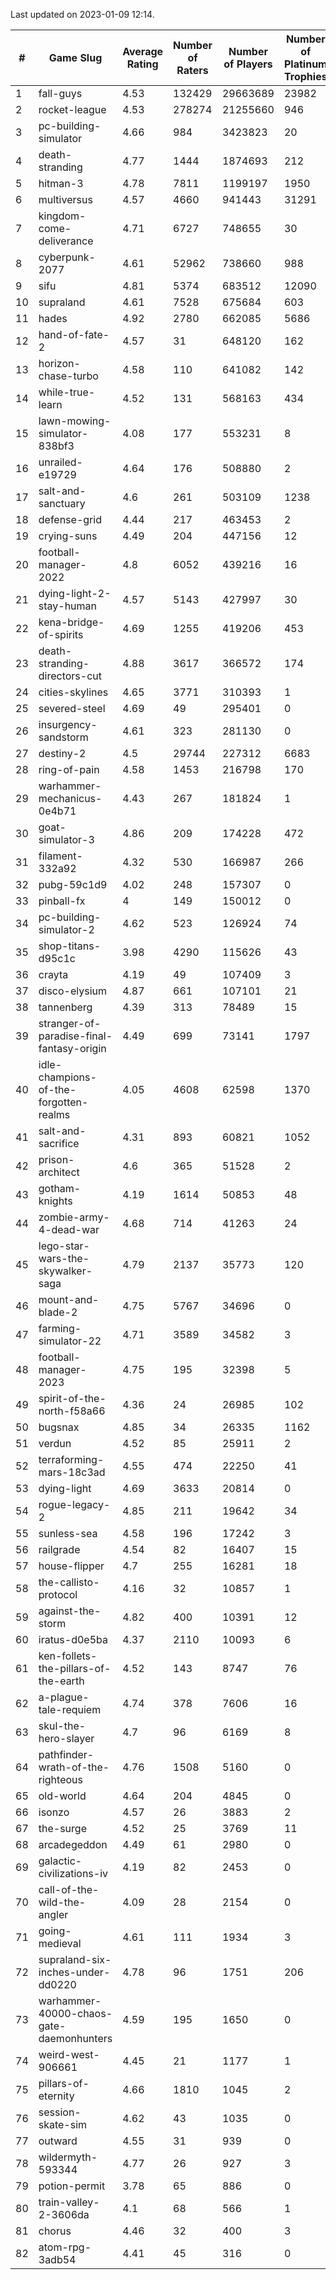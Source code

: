 Last updated on 2023-01-09 12:14.


|#|Game Slug|Average Rating|Number of Raters|Number of Players|Number of Platinum Trophies|Max Rarity (%)|
|---|---|---|---|---|---|---|
|1|fall-guys|4.53|132429|29663689|23982|9|
|2|rocket-league|4.53|278274|21255660|946|77|
|3|pc-building-simulator|4.66|984|3423823|20|48|
|4|death-stranding|4.77|1444|1874693|212|91|
|5|hitman-3|4.78|7811|1199197|1950|47|
|6|multiversus|4.57|4660|941443|31291|76|
|7|kingdom-come-deliverance|4.71|6727|748655|30|30|
|8|cyberpunk-2077|4.61|52962|738660|988|65|
|9|sifu|4.81|5374|683512|12090|96|
|10|supraland|4.61|7528|675684|603|99|
|11|hades|4.92|2780|662085|5686|89|
|12|hand-of-fate-2|4.57|31|648120|162|72|
|13|horizon-chase-turbo|4.58|110|641082|142|88|
|14|while-true-learn|4.52|131|568163|434|93|
|15|lawn-mowing-simulator-838bf3|4.08|177|553231|8|85|
|16|unrailed-e19729|4.64|176|508880|2|8|
|17|salt-and-sanctuary|4.6|261|503109|1238|83|
|18|defense-grid|4.44|217|463453|2|80|
|19|crying-suns|4.49|204|447156|12|66|
|20|football-manager-2022|4.8|6052|439216|16|49|
|21|dying-light-2-stay-human|4.57|5143|427997|30|6|
|22|kena-bridge-of-spirits|4.69|1255|419206|453|94|
|23|death-stranding-directors-cut|4.88|3617|366572|174|90|
|24|cities-skylines|4.65|3771|310393|1|72|
|25|severed-steel|4.69|49|295401|0|7|
|26|insurgency-sandstorm|4.61|323|281130|0|6|
|27|destiny-2|4.5|29744|227312|6683|94|
|28|ring-of-pain|4.58|1453|216798|170|96|
|29|warhammer-mechanicus-0e4b71|4.43|267|181824|1|25|
|30|goat-simulator-3|4.86|209|174228|472|91|
|31|filament-332a92|4.32|530|166987|266|93|
|32|pubg-59c1d9|4.02|248|157307|0|73|
|33|pinball-fx|4|149|150012|0|85|
|34|pc-building-simulator-2|4.62|523|126924|74|74|
|35|shop-titans-d95c1c|3.98|4290|115626|43|97|
|36|crayta|4.19|49|107409|3|23|
|37|disco-elysium|4.87|661|107101|21|28|
|38|tannenberg|4.39|313|78489|15|88|
|39|stranger-of-paradise-final-fantasy-origin|4.49|699|73141|1797|98|
|40|idle-champions-of-the-forgotten-realms|4.05|4608|62598|1370|2|
|41|salt-and-sacrifice|4.31|893|60821|1052|91|
|42|prison-architect|4.6|365|51528|2|30|
|43|gotham-knights|4.19|1614|50853|48|25|
|44|zombie-army-4-dead-war|4.68|714|41263|24|67|
|45|lego-star-wars-the-skywalker-saga|4.79|2137|35773|120|97|
|46|mount-and-blade-2|4.75|5767|34696|0|24|
|47|farming-simulator-22|4.71|3589|34582|3|77|
|48|football-manager-2023|4.75|195|32398|5|80|
|49|spirit-of-the-north-f58a66|4.36|24|26985|102|65|
|50|bugsnax|4.85|34|26335|1162|97|
|51|verdun|4.52|85|25911|2|75|
|52|terraforming-mars-18c3ad|4.55|474|22250|41|46|
|53|dying-light|4.69|3633|20814|0|95|
|54|rogue-legacy-2|4.85|211|19642|34|3|
|55|sunless-sea|4.58|196|17242|3|36|
|56|railgrade|4.54|82|16407|15|98|
|57|house-flipper|4.7|255|16281|18|94|
|58|the-callisto-protocol|4.16|32|10857|1|93|
|59|against-the-storm|4.82|400|10391|12|36|
|60|iratus-d0e5ba|4.37|2110|10093|6|85|
|61|ken-follets-the-pillars-of-the-earth|4.52|143|8747|76|45|
|62|a-plague-tale-requiem|4.74|378|7606|16|91|
|63|skul-the-hero-slayer|4.7|96|6169|8|96|
|64|pathfinder-wrath-of-the-righteous|4.76|1508|5160|0|50|
|65|old-world|4.64|204|4845|0|83|
|66|isonzo|4.57|26|3883|2|58|
|67|the-surge|4.52|25|3769|11|94|
|68|arcadegeddon|4.49|61|2980|0|91|
|69|galactic-civilizations-iv|4.19|82|2453|0|79|
|70|call-of-the-wild-the-angler|4.09|28|2154|0|60|
|71|going-medieval|4.61|111|1934|3|67|
|72|supraland-six-inches-under-dd0220|4.78|96|1751|206|99|
|73|warhammer-40000-chaos-gate-daemonhunters|4.59|195|1650|0|76|
|74|weird-west-906661|4.45|21|1177|1|85|
|75|pillars-of-eternity|4.66|1810|1045|2|81|
|76|session-skate-sim|4.62|43|1035|0|27|
|77|outward|4.55|31|939|0|72|
|78|wildermyth-593344|4.77|26|927|3|15|
|79|potion-permit|3.78|65|886|0|98|
|80|train-valley-2-3606da|4.1|68|566|1|89|
|81|chorus|4.46|32|400|3|86|
|82|atom-rpg-3adb54|4.41|45|316|0|97|
